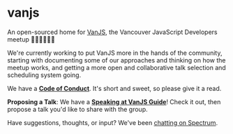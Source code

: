 # vanjs
An open-sourced home for [VanJS](http://www.vanjs.com/), the Vancouver JavaScript Developers meetup 👩🏽‍💻👨🏼‍💻

We're currently working to put VanJS more in the hands of the community, starting with documenting some of our approaches and thinking on how the meetup works, and getting a more open and collaborative talk selection and scheduling system going.

We have a **[Code of Conduct](https://github.com/cambiecollective/vanjs/blob/master/SPEAKING.md)**. It's short and sweet, so please give it a read.

**Proposing a Talk**: We have a **[Speaking at VanJS Guide](https://github.com/cambiecollective/vanjs/blob/master/SPEAKING.md)**! Check it out, then propose a talk you'd like to share with the group.

Have suggestions, thoughts, or input? We've been [chatting on Spectrum](https://spectrum.chat/vanjs). 

